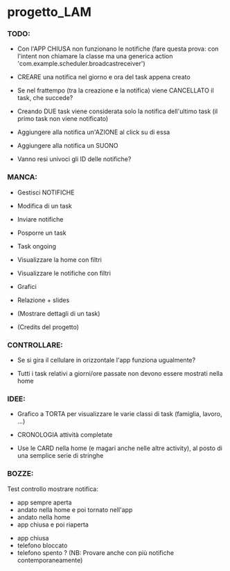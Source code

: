 # progetto_LAM



### TODO:

- Con l'APP CHIUSA non funzionano le notifiche (fare questa prova: con l'intent non chiamare la classe ma una generica action 'com.example.scheduler.broadcastreceiver')

- CREARE una notifica nel giorno e ora del task appena creato

- Se nel frattempo (tra la creazione e la notifica) viene CANCELLATO il task, che succede?

- Creando DUE task viene considerata solo la notifica dell'ultimo task (il primo task non viene notificato)

- Aggiungere alla notifica un'AZIONE al click su di essa

- Aggiungere alla notifica un SUONO

- Vanno resi univoci gli ID delle notifiche?



### MANCA:

- Gestisci NOTIFICHE

- Modifica di un task

- Inviare notifiche

- Posporre un task

- Task ongoing

- Visualizzare la home con filtri

- Visualizzare le notifiche con filtri

- Grafici

- Relazione + slides

- (Mostrare dettagli di un task)

- (Credits del progetto)



### CONTROLLARE:

- Se si gira il cellulare in orizzontale l'app funziona ugualmente?

- Tutti i task relativi a giorni/ore passate non devono essere mostrati nella home



### IDEE:

- Grafico a TORTA per visualizzare le varie classi di task (famiglia, lavoro, ...)

- CRONOLOGIA attività completate

- Use le CARD nella home (e magari anche nelle altre activity), al posto di una semplice serie di stringhe



### BOZZE:

Test controllo mostrare notifica:
  + app sempre aperta
  + andato nella home e poi tornato nell'app
  + andato nella home
  + app chiusa e poi riaperta
  - app chiusa
  - telefono bloccato
  - telefono spento ?
 (NB: Provare anche con più notifiche contemporaneamente)
